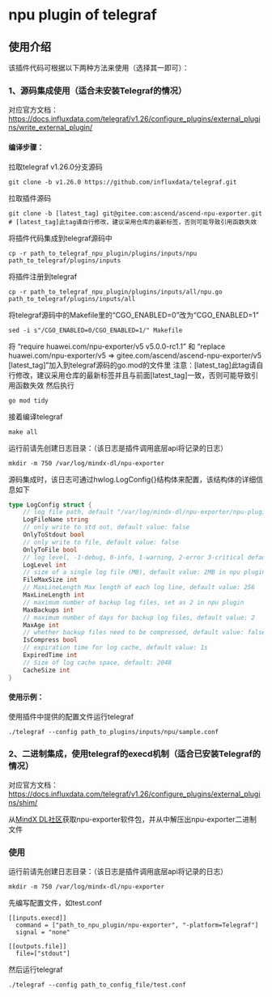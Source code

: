 # npu plugin of telegraf
## 使用介绍
该插件代码可根据以下两种方法来使用（选择其一即可）：

### 1、源码集成使用（适合未安装Telegraf的情况）
对应官方文档：https://docs.influxdata.com/telegraf/v1.26/configure_plugins/external_plugins/write_external_plugin/
#### **编译步骤：**
拉取telegraf v1.26.0分支源码
```shell
git clone -b v1.26.0 https://github.com/influxdata/telegraf.git
```
拉取插件源码
```shell
git clone -b [latest_tag] git@gitee.com:ascend/ascend-npu-exporter.git
# [latest_tag]此tag请自行修改，建议采用仓库的最新标签，否则可能导致引用函数失效
```
将插件代码集成到telegraf源码中
```shell
cp -r path_to_telegraf_npu_plugin/plugins/inputs/npu path_to_telegraf/plugins/inputs
```
将插件注册到telegraf
```shell
cp -r path_to_telegraf_npu_plugin/plugins/inputs/all/npu.go path_to_telegraf/plugins/inputs/all
```
将telegraf源码中的Makefile里的“CGO_ENABLED=0”改为“CGO_ENABLED=1”
```shell
sed -i s"/CGO_ENABLED=0/CGO_ENABLED=1/" Makefile
```
将 “require huawei.com/npu-exporter/v5 v5.0.0-rc1.1” 和 “replace huawei.com/npu-exporter/v5 => gitee.com/ascend/ascend-npu-exporter/v5 [latest_tag]”加入到telegraf源码的go.mod的文件里
注意：[latest_tag]此tag请自行修改，建议采用仓库的最新标签并且与前面[latest_tag]一致，否则可能导致引用函数失效
然后执行
```shell
go mod tidy
```
接着编译telegraf
```shell
make all
```
运行前请先创建日志目录：（该日志是插件调用底层api将记录的日志）
```shell
mkdir -m 750 /var/log/mindx-dl/npu-exporter
```
源码集成时，该日志可通过hwlog.LogConfig{}结构体来配置，该结构体的详细信息如下
```go
type LogConfig struct {
	// log file path, default "/var/log/mindx-dl/npu-exporter/npu-plugin.log" in npu plugin
	LogFileName string
	// only write to std out, default value: false
	OnlyToStdout bool
	// only write to file, default value: false
	OnlyToFile bool
	// log level, -1-debug, 0-info, 1-warning, 2-error 3-critical default value: 0
	LogLevel int
	// size of a single log file (MB), default value: 2MB in npu plugin
	FileMaxSize int
	// MaxLineLength Max length of each log line, default value: 256
	MaxLineLength int
	// maximum number of backup log files, set as 2 in npu plugin
	MaxBackups int
	// maximum number of days for backup log files, default value: 2
	MaxAge int
	// whether backup files need to be compressed, default value: false
	IsCompress bool
	// expiration time for log cache, default value: 1s
	ExpiredTime int
	// Size of log cache space, default: 2048
	CacheSize int
}
```
#### **使用示例：**
使用插件中提供的配置文件运行telegraf
```shell
./telegraf --config path_to_plugins/inputs/npu/sample.conf
```

### 2、二进制集成，使用telegraf的execd机制（适合已安装Telegraf的情况）
对应官方文档：https://docs.influxdata.com/telegraf/v1.26/configure_plugins/external_plugins/shim/

从[MindX DL社区](https://www.hiascend.com/zh/software/mindx-dl/community)获取npu-exporter软件包，并从中解压出npu-exporter二进制文件

### 使用
运行前请先创建日志目录：（该日志是插件调用底层api将记录的日志）
```shell
mkdir -m 750 /var/log/mindx-dl/npu-exporter
```
先编写配置文件，如test.conf
```
[[inputs.execd]]
  command = ["path_to_npu_plugin/npu-exporter", "-platform=Telegraf"]
  signal = "none"

[[outputs.file]]
  file=["stdout"]
```
然后运行telegraf
```shell
./telegraf --config path_to_config_file/test.conf
```